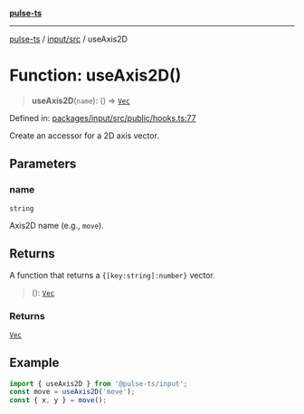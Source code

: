 [**pulse-ts**](../../../README.md)

***

[pulse-ts](../../../README.md) / [input/src](../README.md) / useAxis2D

# Function: useAxis2D()

> **useAxis2D**(`name`): () => [`Vec`](../type-aliases/Vec.md)

Defined in: [packages/input/src/public/hooks.ts:77](https://github.com/jlehett/pulse-ts/blob/4869ef2c4af7bf37d31e2edd2d6d1ba148133fb2/packages/input/src/public/hooks.ts#L77)

Create an accessor for a 2D axis vector.

## Parameters

### name

`string`

Axis2D name (e.g., `move`).

## Returns

A function that returns a `{[key:string]:number}` vector.

> (): [`Vec`](../type-aliases/Vec.md)

### Returns

[`Vec`](../type-aliases/Vec.md)

## Example

```ts
import { useAxis2D } from '@pulse-ts/input';
const move = useAxis2D('move');
const { x, y } = move();
```

